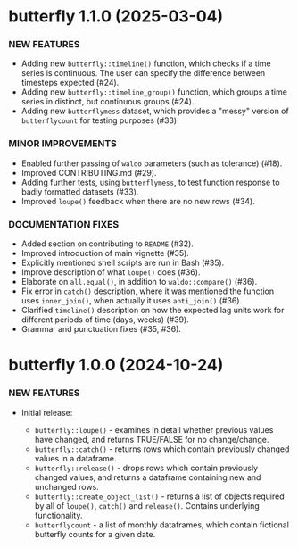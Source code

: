 butterfly 1.1.0 (2025-03-04)
=========================

### NEW FEATURES

  * Adding new `butterfly::timeline()` function, which checks if a time series is continuous. The user can specify the difference between timesteps expected (#24).
  * Adding new `butterfly::timeline_group()` function, which groups a time series in distinct, but continuous groups (#24).
  * Adding new `butterflymess` dataset, which provides a "messy" version of `butterflycount` for testing purposes (#33).

### MINOR IMPROVEMENTS

  * Enabled further passing of `waldo` parameters (such as tolerance) (#18).
  * Improved CONTRIBUTING.md (#29).
  * Adding further tests, using `butterflymess`, to test function response to badly formatted datasets (#33).
  * Improved `loupe()` feedback when there are no new rows (#34).
  
### DOCUMENTATION FIXES
  * Added section on contributing to `README` (#32).
  * Improved introduction of main vignette (#35).
  * Explicitly mentioned shell scripts are run in Bash (#35).
  * Improve description of what `loupe()` does (#36).
  * Elaborate on `all.equal()`, in addition to `waldo::compare()` (#36).
  * Fix error in `catch()` description, where it was mentioned the function uses `inner_join()`, when actually it uses `anti_join()` (#36).
  * Clarified `timeline()` description on how the expected lag units work for different periods of time (days, weeks) (#39).
  * Grammar and punctuation fixes (#35, #36).


butterfly 1.0.0 (2024-10-24)
=========================

### NEW FEATURES

* Initial release:

  * `butterfly::loupe()` - examines in detail whether previous values have changed, and returns TRUE/FALSE for no change/change.
  * `butterfly::catch()` - returns rows which contain previously changed values in a dataframe.
  * `butterfly::release()` - drops rows which contain previously changed values, and returns a dataframe containing new and unchanged rows.
  * `butterfly::create_object_list()` - returns a list of objects required by all of `loupe()`, `catch()` and `release()`. Contains underlying functionality.
  * `butterflycount` - a list of monthly dataframes, which contain fictional butterfly counts for a given date.
